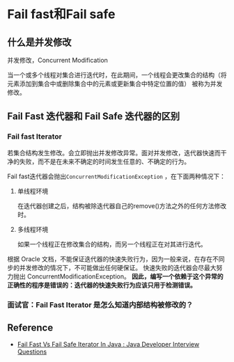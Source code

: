 # Fail fast和Fail safe

## 什么是并发修改

并发修改，Concurrent Modification

当一个或多个线程对集合进行迭代时，在此期间，一个线程会更改集合的结构（将元素添加到集合中或删除集合中的元素或更新集合中特定位置的值） 被称为并发修改。

## Fail Fast 迭代器和 Fail Safe 迭代器的区别

### Fail fast Iterator

若集合结构发生修改。会立即抛出并发修改异常。面对并发修改，迭代器快速而干净的失败，而不是在未来不确定的时间发生任意的、不确定的行为。

Fail fast迭代器会抛出`ConcurrentModificationException` ，在下面两种情况下：

1. 单线程环境

   在迭代器创建之后，结构被除迭代器自己的remove()方法之外的任何方法修改时。

2. 多线程环境

   如果一个线程正在修改集合的结构，而另一个线程正在对其进行迭代。

根据 Oracle 文档，不能保证迭代器的快速失败行为，因为一般来说，在存在不同步的并发修改的情况下，不可能做出任何硬保证。 快速失败的迭代器会尽最大努力抛出 ConcurrentModificationException。 **因此，编写一个依赖于这个异常的正确性的程序是错误的：迭代器的快速失败行为应该只用于检测错误。**

### 面试官：Fail Fast Iterator 是怎么知道内部结构被修改的？

## Reference

* [Fail Fast Vs Fail Safe Iterator In Java : Java Developer Interview Questions](https://javahungry.blogspot.com/2014/04/fail-fast-iterator-vs-fail-safe-iterator-difference-with-example-in-java.html)